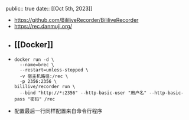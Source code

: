 public:: true
date:: [[Oct 5th, 2023]]

- https://github.com/BililiveRecorder/BililiveRecorder
- https://rec.danmuji.org/
- ## [[Docker]]
- ```shell
  docker run -d \
    --name=brec \
    --restart=unless-stopped \
    -v 宿主机路径:/rec \
    -p 2356:2356 \
  bililive/recorder run \
    --bind "http://*:2356" --http-basic-user "用户名" --http-basic-pass "密码" /rec
  ```
- 配置最后一行同样配置来自命令行程序